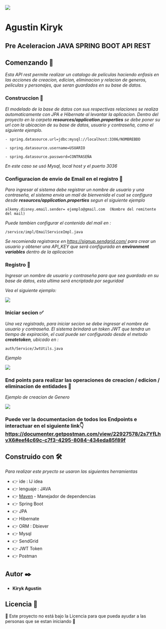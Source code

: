 ![](https://www.alkemy.org/static/media/alkemyLogo.2daef856.svg)

# Agustin Kiryk 
## Pre Aceleracion  JAVA SPRING BOOT API REST

## Comenzando 🚀


_Esta API rest permite realizar un catalogo de peliculas haciendo enfasis en las acciones de creacion, edicion, eliminacion y relacion de generos, peliculas y personajes, que seran guardados en su base de datos._

### Construccion 🔧

_El modelado de la base de datos con sus respectivas relaciones se realiza automaticamente con JPA e Hibernate al levantar la aplicacion.
Dentro del proyecto en la carpeta **resources/application.properties** se debe poner su url con la ubicacion de su base de datos, usuario y contraseña, como el siguiente ejemplo._
```
- spring.datasource.url=jdbc:mysql://localhost:3306/NOMBREBDD
```
```
- spring.datasource.username=USUARIO
```
```
- spring.datasource.password=CONTRASEÑA
```

_En este caso se usó Mysql, local host y el puerto 3036_

### Configuracion de envio de Email en el registro 📧

_Para ingresar al sistema debe registrar un nombre de usuario y una contraseña, el sistema envia un mail de bienvenida el cual se configura desde **resources/application.properties** segun el siguiente ejemplo_ 
```
alkemy.disney.email.sender= ejemplo@gmail.com  (Nombre del remitente del mail)
```
_Puede tambien configurar el contenido del mail en :_
```
/service/impl/EmailServiceImpl.java
```
_Se recomienda registrarce en https://signup.sendgrid.com/ para crear un usuario y obtener una API_KEY que será configurada en **environment variables** dentro de la aplicacion_

### Registro 📁

_Ingresar un nombre de usuario y contraseña para que sea guardado en su base de datos, esta ultima será encriptada por seguridad_

_Vea el siguiente ejemplo:_

![](https://github.com/agustin-kiryk/Pre-aceleracion-Agustin-Kiryk/blob/main/src/main/resources/static/registro11.png?raw=true)

### Iniciar secion ✅
_Una vez registrado, para iniciar secion se debe ingresar el nombre de usuario y contraseña. El sistema brindará un token JWT que tendra un tiempo de expiración, el cual puede ser configurado desde el metodo **createtoken**, ubicado en :_
```
auth/Service/JwtUtils.java
```
_Ejemplo_

![](https://github.com/agustin-kiryk/Pre-aceleracion-Agustin-Kiryk/blob/main/src/main/resources/static/login1.png?raw=true)

### End points para realizar las operaciones de creacion / edicion / eliminacion de entidades 📝

_Ejemplo de creacion de Genero_

![](https://github.com/agustin-kiryk/Pre-aceleracion-Agustin-Kiryk/blob/main/src/main/resources/static/generos1.png?raw=true)


### Puede ver la documentacion de todos los Endpoints e interactuar en el siguiente link👇  https://documenter.getpostman.com/view/22927578/2s7YfLhvX6#eef4c69c-c7f3-4295-8084-434eda85f89f


## Construido con 🛠️

_Para realizar este pryecto se usaron las siguientes herramientas_

* 👉 ide : IJ idea
* 👉 lenguaje : JAVA
* 👉 [Maven](https://maven.apache.org/) - Manejador de dependencias
* 👉 Spring Boot
* 👉 JPA
* 👉 Hibernate
* 👉 ORM : Dbiever
* 👉 Mysql
* 👉 SendGrid
* 👉 JWT Token
* 👉 Postman


## Autor ✒️

* **Kiryk Agustin**

## Licencia 📄

🎁 Este proyecto no está bajo la Licencia para que pueda ayudar a las personas que se estan iniciando 🎁



